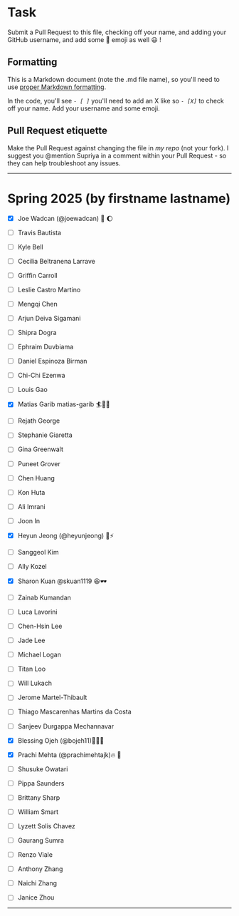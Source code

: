 # Task
Submit a Pull Request to this file, checking off your name, and adding your GitHub username, and add some :rocket: emoji as well :smiley: ! 

## Formatting
This is a Markdown document (note the .md file name), so you'll need to use [proper Markdown formatting](https://help.github.com/articles/basic-writing-and-formatting-syntax/#task-lists). 

In the code, you'll see *`- [ ]`* you'll need to add an X like so *`- [X]`* to check off your name. Add your username and some emoji.

## Pull Request etiquette
Make the Pull Request against changing the file in _my repo_ (not your fork). I suggest you @mention Supriya  in a comment within your Pull Request - so they can help troubleshoot any issues.  

------------

# Spring 2025 (by firstname lastname)

- [X] Joe Wadcan (@joewadcan) 🚀 🌔

- [ ] Travis Bautista
      
- [ ] Kyle Bell
      
- [ ] Cecilia Beltranena Larrave
      
- [ ] Griffin Carroll
      
- [ ] Leslie Castro Martino
      
- [ ] Mengqi Chen
      
- [ ] Arjun Deiva Sigamani
      
- [ ] Shipra Dogra
      
- [ ] Ephraim Duvbiama
      
- [ ] Daniel Espinoza Birman
      
- [ ] Chi-Chi Ezenwa
      
- [ ] Louis Gao
      
- [X] Matias Garib matias-garib 🏄🍺🐧 
      
- [ ] Rejath George
      
- [ ] Stephanie Giaretta
      
- [ ] Gina Greenwalt
      
- [ ] Puneet Grover
      
- [ ] Chen Huang
      
- [ ] Kon Huta
      
- [ ] Ali Imrani
      
- [ ] Joon In
      
- [X] Heyun Jeong (@heyunjeong) 🌸⚡️
      
- [ ] Sanggeol Kim
      
- [ ] Ally Kozel
- [X] Sharon Kuan @skuan1119 😆🕶️
- [ ] Zainab Kumandan
- [ ] Luca Lavorini
- [ ] Chen-Hsin Lee
- [ ] Jade Lee
- [ ] Michael Logan
- [ ] Titan Loo
- [ ] Will Lukach
- [ ] Jerome Martel-Thibault
- [ ] Thiago Mascarenhas Martins da Costa
- [ ] Sanjeev Durgappa Mechannavar
- [x] Blessing Ojeh (@bojeh11)💃🎇🌹
- [x] Prachi Mehta (@prachimehtajk)🔥 💫

- [ ] Shusuke Owatari
- [ ] Pippa Saunders
- [ ] Brittany Sharp
- [ ] William Smart
- [ ] Lyzett Solis Chavez
- [ ] Gaurang Sumra
- [ ] Renzo Viale
- [ ] Anthony Zhang
- [ ] Naichi Zhang
- [ ] Janice Zhou



-----------------



